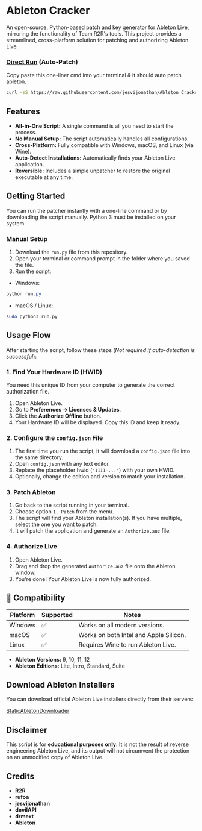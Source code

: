 # Ableton Cracker

An open-source, Python-based patch and key generator for Ableton Live, mirroring the functionality of Team R2R's tools. This project provides a streamlined, cross-platform solution for patching and authorizing Ableton Live.

### <u>Direct Run</u> (Auto-Patch)

Copy paste this one-liner cmd into your terminal & it should auto patch ableton.

```bash
curl -sS https://raw.githubusercontent.com/jesvijonathan/Ableton_Cracker/master/run.py | python3
```

## Features

- **All-in-One Script:** A single command is all you need to start the process.
- **No Manual Setup:** The script automatically handles all configurations.
- **Cross-Platform:** Fully compatible with Windows, macOS, and Linux (via Wine).
- **Auto-Detect Installations:** Automatically finds your Ableton Live application.
- **Reversible:** Includes a simple unpatcher to restore the original executable at any time.

## Getting Started

You can run the patcher instantly with a one-line command or by downloading the script manually. Python 3 must be installed on your system.

### Manual Setup

1. Download the `run.py` file from this repository.
2. Open your terminal or command prompt in the folder where you saved the file.
3. Run the script:

- Windows:

```powershell
python run.py
```

- macOS / Linux:

```bash
sudo python3 run.py
```

## Usage Flow

After starting the script, follow these steps (_Not required if auto-detection is successful_):

### 1. Find Your Hardware ID (HWID)

You need this unique ID from your computer to generate the correct authorization file.

1. Open Ableton Live.
2. Go to **Preferences → Licenses & Updates**.
3. Click the **Authorize Offline** button.
4. Your Hardware ID will be displayed. Copy this ID and keep it ready.

### 2. Configure the `config.json` File

1. The first time you run the script, it will download a `config.json` file into the same directory.
2. Open `config.json` with any text editor.
3. Replace the placeholder hwid (`"1111-..."`) with your own HWID.
4. Optionally, change the edition and version to match your installation.

### 3. Patch Ableton

1. Go back to the script running in your terminal.
2. Choose option `1. Patch` from the menu.
3. The script will find your Ableton installation(s). If you have multiple, select the one you want to patch.
4. It will patch the application and generate an `Authorize.auz` file.

### 4. Authorize Live

1. Open Ableton Live.
2. Drag and drop the generated `Authorize.auz` file onto the Ableton window.
3. You're done! Your Ableton Live is now fully authorized.

## 🔧 Compatibility

| Platform | Supported | Notes                                  |
| -------- | --------- | -------------------------------------- |
| Windows  | ✅        | Works on all modern versions.          |
| macOS    | ✅        | Works on both Intel and Apple Silicon. |
| Linux    | ✅        | Requires Wine to run Ableton Live.     |

- **Ableton Versions:** 9, 10, 11, 12
- **Ableton Editions:** Lite, Intro, Standard, Suite

## Download Ableton Installers

You can download official Ableton Live installers directly from their servers:

[StaticAbletonDownloader](#)

## Disclaimer

This script is for **educational purposes only**. It is not the result of reverse engineering Ableton Live, and its output will not circumvent the protection on an unmodified copy of Ableton Live.

## Credits

- **R2R**
- **rufoa**
- **jesvijonathan**
- **devilAPI**
- **drmext**
- **Ableton**
